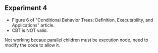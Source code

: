 Experiment 4
------------
- Figure 6 of "Conditional Behavior Trees: Definition, Executability, and Applications" article.
- CBT is NOT valid.

Not working becaue parallel children must be execution node, need to modify the code to allow it.